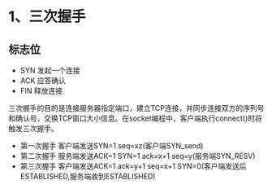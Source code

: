 # 1、三次握手
## 标志位
- SYN 发起一个连接
- ACK 应答确认
- FIN 释放连接

三次握手的目的是连接服务器指定端口，建立TCP连接，并同步连接双方的序列号和确认号，交换TCP窗口大小信息。在socket编程中，客户端执行connect()时将触发三次握手。

- 第一次握手 客户端发送SYN=1 seq=xz(客户端SYN_send)
- 第二次握手 服务端发送ACK=1 SYN=1 ack=x+1 seq=y(服务端SYN_RESV)
- 第三次握手 客户端发送ACK=1 ack=y+1 seq=x+1 SYN=0(客户端发送后ESTABLISHED,服务端收到ESTABLISHED)

